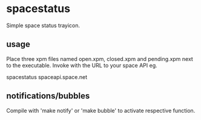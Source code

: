 # spacestatus

Simple space status trayicon.

## usage

Place three xpm files named open.xpm, closed.xpm and pending.xpm next to the executable.
Invoke with the URL to your space API eg.

spacestatus spaceapi.space.net

## notifications/bubbles

Compile with 'make notify' or 'make bubble' to activate respective function.
